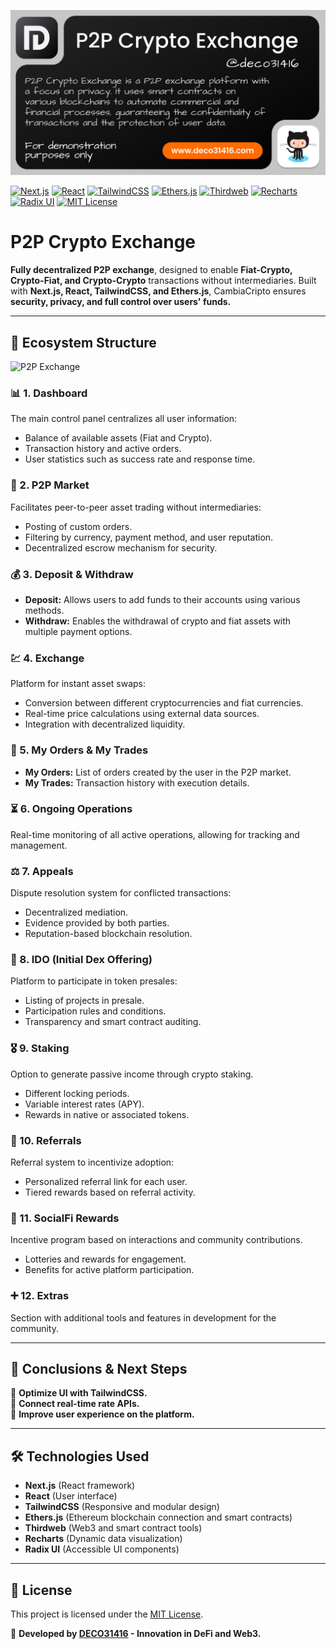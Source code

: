 ![Cover Image](https://github.com/deco31416/P2P-Crypto-Exchange--dashboard/blob/main/public/cover.png?raw=true)

[![Next.js](https://img.shields.io/badge/Next.js-14.2.16-blue.svg)](https://nextjs.org/)
[![React](https://img.shields.io/badge/React-18-blue.svg)](https://reactjs.org/)
[![TailwindCSS](https://img.shields.io/badge/TailwindCSS-3.4.1-blue.svg)](https://tailwindcss.com/)
[![Ethers.js](https://img.shields.io/badge/Ethers.js-6.13.5-blue.svg)](https://docs.ethers.io/)
[![Thirdweb](https://img.shields.io/badge/Thirdweb-5.87.3-blue.svg)](https://thirdweb.com/)
[![Recharts](https://img.shields.io/badge/Recharts-2.15.1-blue.svg)](https://recharts.org/)
[![Radix UI](https://img.shields.io/badge/Radix%20UI-1.2.5-blue.svg)](https://www.radix-ui.com/)
[![MIT License](https://img.shields.io/badge/License-MIT-yellow.svg)](LICENSE)

# P2P Crypto Exchange

**Fully decentralized P2P exchange**, designed to enable **Fiat-Crypto, Crypto-Fiat, and Crypto-Crypto** transactions without intermediaries. Built with **Next.js, React, TailwindCSS, and Ethers.js**, CambiaCripto ensures **security, privacy, and full control over users' funds.**

---

## 🔗 **Ecosystem Structure**

![P2P Exchange](https://github.com/deco31416/P2P-Crypto-Exchange--dashboard/blob/main/public/p2pexchange.webp?raw=true)


### **📊 1. Dashboard**
The main control panel centralizes all user information:
- Balance of available assets (Fiat and Crypto).
- Transaction history and active orders.
- User statistics such as success rate and response time.

### **🔄 2. P2P Market**
Facilitates peer-to-peer asset trading without intermediaries:
- Posting of custom orders.
- Filtering by currency, payment method, and user reputation.
- Decentralized escrow mechanism for security.

### **💰 3. Deposit & Withdraw**
- **Deposit:** Allows users to add funds to their accounts using various methods.
- **Withdraw:** Enables the withdrawal of crypto and fiat assets with multiple payment options.

### **💹 4. Exchange**
Platform for instant asset swaps:
- Conversion between different cryptocurrencies and fiat currencies.
- Real-time price calculations using external data sources.
- Integration with decentralized liquidity.

### **📄 5. My Orders & My Trades**
- **My Orders:** List of orders created by the user in the P2P market.
- **My Trades:** Transaction history with execution details.

### **⏳ 6. Ongoing Operations**
Real-time monitoring of all active operations, allowing for tracking and management.

### **⚖️ 7. Appeals**
Dispute resolution system for conflicted transactions:
- Decentralized mediation.
- Evidence provided by both parties.
- Reputation-based blockchain resolution.

### **🚀 8. IDO (Initial Dex Offering)**
Platform to participate in token presales:
- Listing of projects in presale.
- Participation rules and conditions.
- Transparency and smart contract auditing.

### **🎖 9. Staking**
Option to generate passive income through crypto staking.
- Different locking periods.
- Variable interest rates (APY).
- Rewards in native or associated tokens.

### **👥 10. Referrals**
Referral system to incentivize adoption:
- Personalized referral link for each user.
- Tiered rewards based on referral activity.

### **🎁 11. SocialFi Rewards**
Incentive program based on interactions and community contributions.
- Lotteries and rewards for engagement.
- Benefits for active platform participation.

### **➕ 12. Extras**
Section with additional tools and features in development for the community.

---

## 🚀 **Conclusions & Next Steps**
📌 **Optimize UI with TailwindCSS.**  
📌 **Connect real-time rate APIs.**  
📌 **Improve user experience on the platform.**  

---

## 🛠️ **Technologies Used**
- **Next.js** (React framework)
- **React** (User interface)
- **TailwindCSS** (Responsive and modular design)
- **Ethers.js** (Ethereum blockchain connection and smart contracts)
- **Thirdweb** (Web3 and smart contract tools)
- **Recharts** (Dynamic data visualization)
- **Radix UI** (Accessible UI components)

---

## 📜 **License**
This project is licensed under the [MIT License](LICENSE).

🚀 **Developed by [DECO31416](https://deco31416.com) - Innovation in DeFi and Web3.**